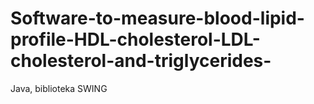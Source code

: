 # Software-to-measure-blood-lipid-profile-HDL-cholesterol-LDL-cholesterol-and-triglycerides-
Java, biblioteka SWING

